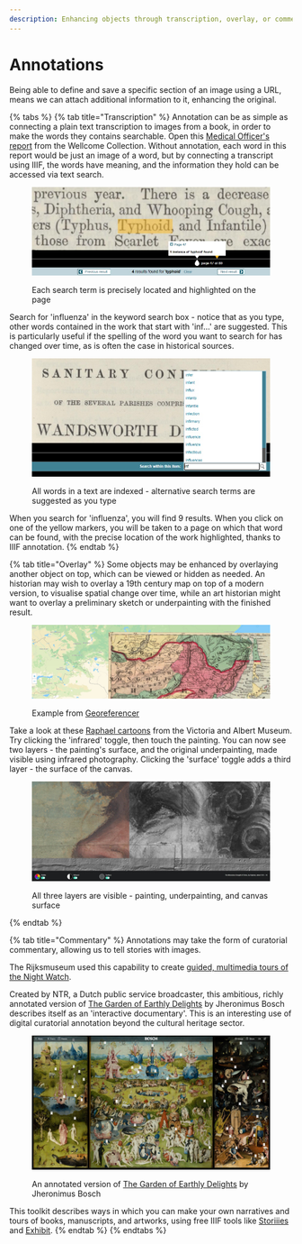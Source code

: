 ```yaml
---
description: Enhancing objects through transcription, overlay, or commentary
---
```


# Annotations

Being able to define and save a specific section of an image using a URL, means we can attach additional information to it, enhancing the original.

{% tabs %}
{% tab title="Transcription" %}
Annotation can be as simple as connecting a plain text transcription to images from a book, in order to make the words they contains searchable. Open this [Medical Officer's report](https://wellcomelibrary.org/moh/report/b18250464/0#?c=0\&m=0\&s=0\&cv=0\&z=-1.788%2C-0.1202%2C4.589%2C1.7914) from the Wellcome Collection. Without annotation, each word in this report would be just an image of a word, but by connecting a transcript using IIIF, the words have meaning, and the information they hold can be accessed via text search.&#x20;

<figure><img src="../.gitbook/assets/keywordsearch.jpg" alt=""><figcaption><p>Each search term is precisely located and highlighted on the page</p></figcaption></figure>

Search for 'influenza' in the keyword search box - notice that as you type, other words contained in the work that start with 'inf...' are suggested. This is particularly useful if the spelling of the word you want to search for has changed over time, as is often the case in historical sources.

<figure><img src="../.gitbook/assets/keywordsuggestion.jpg" alt=""><figcaption><p>All words in a text are indexed - alternative search terms are suggested as you type</p></figcaption></figure>

When you search for 'influenza', you will find 9 results. When you click on one of the yellow markers, you will be taken to a page on which that word can be found, with the precise location of the work highlighted, thanks to IIIF annotation.
{% endtab %}

{% tab title="Overlay" %}
Some objects may be enhanced by overlaying another object on top, which can be viewed or hidden as needed. An historian may wish to overlay a 19th century map on top of a modern version, to visualise spatial change over time, while an art historian might want to overlay a preliminary sketch or underpainting with the finished result.

<figure><img src="../.gitbook/assets/mapoverlay.jpg" alt=""><figcaption><p>Example from <a href="https://www.georeferencer.com/compare">Georeferencer</a></p></figcaption></figure>

Take a look at these [Raphael cartoons](https://vanda.github.io/curtain-viewer/) from the Victoria and Albert Museum. Try clicking the 'infrared' toggle, then touch the painting. You can now see two layers - the painting's surface, and the original underpainting, made visible using infrared photography. Clicking the 'surface' toggle adds a third layer - the surface of the canvas.

<figure><img src="../.gitbook/assets/raphael.jpg" alt=""><figcaption><p>All three layers are visible - painting, underpainting, and canvas surface</p></figcaption></figure>
{% endtab %}

{% tab title="Commentary" %}
Annotations may take the form of curatorial commentary, allowing us to tell stories with images.

The Rijksmuseum used this capability to create [guided, multimedia tours of the Night Watch](https://beleefdenachtwacht.nl/en).

Created by NTR, a Dutch public service broadcaster, this ambitious, richly annotated version of [The Garden of Earthly Delights](https://archief.ntr.nl/tuinderlusten/en.html) by Jheronimus Bosch describes itself as an 'interactive documentary'. This is an interesting use of digital curatorial annotation beyond the cultural heritage sector.

<figure><img src="../.gitbook/assets/bosch.jpg" alt=""><figcaption><p>An annotated version of <a href="https://archief.ntr.nl/tuinderlusten/en.html">The Garden of Earthly Delights</a> by Jheronimus Bosch</p></figcaption></figure>

This toolkit describes ways in which you can make your own narratives and tours of books, manuscripts, and artworks, using free IIIF tools like [Storiiies](broken-reference/) and [Exhibit](broken-reference/).
{% endtab %}
{% endtabs %}
